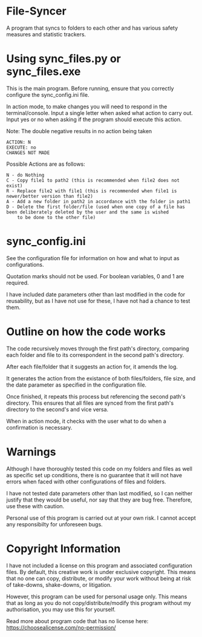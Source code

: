 # File-Syncer
A program that syncs to folders to each other and has various safety measures and statistic trackers.

# Using sync_files.py or sync_files.exe
This is the main program. Before running, ensure that you correctly configure the sync_config.ini file.

In action mode, to make changes you will need to respond in the terminal/console. Input a single letter when asked what action to carry out. Input yes or no when asking if the program should execute this action.

Note: The double negative results in no action being taken

    ACTION: N
    EXECUTE: no
    CHANGES NOT MADE

Possible Actions are as follows:

    N - do Nothing
    C - Copy file1 to path2 (this is recommended when file2 does not exist)
    R - Replace file2 with file1 (this is recommended when file1 is newer/better version than file2)
    A - Add a new folder in path2 in accordance with the folder in path1
    D - Delete the first folder/file (used when one copy of a file has been deliberately deleted by the user and the same is wished
        to be done to the other file)

# sync_config.ini
See the configuration file for information on how and what to input as configurations.

Quotation marks should not be used. For boolean variables, 0 and 1 are required.

I have included date parameters other than last modified in the code for reusability, but as I have not use for these, I have not had a chance to test them.

# Outline on how the code works

The code recursively moves through the first path's directory, comparing each folder and file to its correspondent in the second path's directory. 

After each file/folder that it suggests an action for, it amends the log. 

It generates the action from the existance of both files/folders, file size, and the date parameter as specified in the configuration file. 

Once finished, it repeats this process but referencing the second path's directory. This ensures that all files are synced from the first path's directory to the second's and vice versa.

When in action mode, it checks with the user what to do when a confirmation is necessary.



# Warnings
Although I have thoroughly tested this code on my folders and files as well as specific set up conditions, there is no guarantee that it will not have errors when faced with other configurations of files and folders.

I have not tested date parameters other than last modified, so I can neither justify that they would be useful, nor say that they are bug free. Therefore, use these with caution.

Personal use of this program is carried out at your own risk. I cannot accept any responsibilty for unforeseen bugs.

# Copyright Information
I have not included a license on this program and associated configuration files. By default, this creative work is under exclusive copyright. This means that no one can copy, distribute, or modify your work without being at risk of take-downs, shake-downs, or litigation.

However, this program can be used for personal usage only. This means that as long as you do not copy/distribute/modify this program without my authorisation, you may use this for yourself.

Read more about program code that has no license here: https://choosealicense.com/no-permission/

